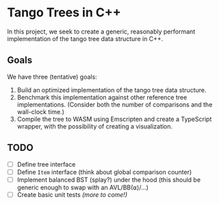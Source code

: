# Tango Trees in C++

In this project, we seek to create a generic, reasonably performant implementation of the tango tree data structure in C++. 

## Goals
We have three (tentative) goals:
1. Build an optimized implementation of the tango tree data structure.
2. Benchmark this implementation against other reference tree implementations. (Consider both the number of comparisons and the wall-clock time.)
3. Compile the tree to WASM using Emscripten and create a TypeScript wrapper, with the possibility of creating a visualization.

## TODO
- [ ] Define tree interface
- [ ] Define `Item` interface (think about global comparison counter)
- [ ] Implement balanced BST (splay?) under the hood (this should be generic enough to swap with an AVL/BB(⍺)/...)
- [ ] Create basic unit tests
_(more to come!)_